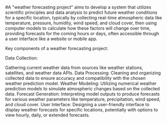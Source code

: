 #A "weather forecasting project" aims to develop a system that utilizes scientific principles and data analysis to predict future weather conditions for a specific location, typically by collecting real-time atmospheric data like temperature, pressure, humidity, wind speed, and cloud cover, then using computer models to calculate how these factors will change over time, providing forecasts for the coming hours or days, often accessible through a user interface like a website or mobile app. 

Key components of a weather forecasting project:

Data Collection:


Gathering current weather data from sources like weather stations, satellites, and weather data APIs. 
Data Processing:
Cleaning and organizing collected data to ensure accuracy and compatibility with the chosen weather prediction model. 
Weather Modeling:
Utilizing numerical weather prediction models to simulate atmospheric changes based on the collected data. 
Forecast Generation:
Interpreting model outputs to produce forecasts for various weather parameters like temperature, precipitation, wind speed, and cloud cover. 
User Interface:
Designing a user-friendly interface to display weather forecasts for specific locations, potentially with options to view hourly, daily, or extended forecasts.

